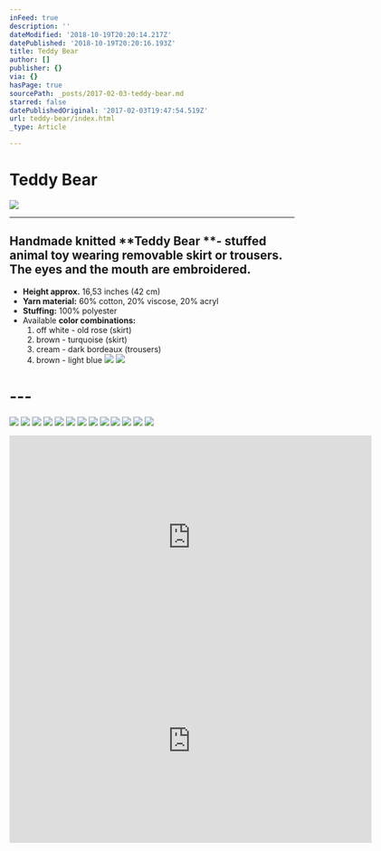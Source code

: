 ```yaml
---
inFeed: true
description: ''
dateModified: '2018-10-19T20:20:14.217Z'
datePublished: '2018-10-19T20:20:16.193Z'
title: Teddy Bear
author: []
publisher: {}
via: {}
hasPage: true
sourcePath: _posts/2017-02-03-teddy-bear.md
starred: false
datePublishedOriginal: '2017-02-03T19:47:54.519Z'
url: teddy-bear/index.html
_type: Article

---
```

# Teddy Bear
![](https://the-grid-user-content.s3-us-west-2.amazonaws.com/9c0106f4-a2c3-4b05-b28d-c7cdea5451e8.jpg)

---

## Handmade knitted **Teddy Bear **- stuffed animal toy wearing removable skirt or trousers. The eyes and the mouth are embroidered.

* **Height approx.** 16,53 inches (42 cm)
* **Yarn material:** 60% cotton, 20% viscose, 20% acryl
* **Stuffing:** 100% polyester
* Available **color combinations:**
  1. off white - old rose (skirt)
  2. brown - turquoise (skirt)
  3. cream - dark bordeaux (trousers)
  4. brown - light blue
![](https://the-grid-user-content.s3-us-west-2.amazonaws.com/b61592fb-4441-4327-8984-3226b2f60ca0.jpg)
![](https://the-grid-user-content.s3-us-west-2.amazonaws.com/0a6ec6e9-a46c-4cf1-8cbe-a80315cbd595.jpg)

# ---
![](https://the-grid-user-content.s3-us-west-2.amazonaws.com/2311a9ed-21eb-408b-946d-07d0771cc7c2.jpg)
![](https://the-grid-user-content.s3-us-west-2.amazonaws.com/9d525735-01bf-4e83-9d85-77d5ba4ef63e.jpg)
![](https://the-grid-user-content.s3-us-west-2.amazonaws.com/fd69a897-6e14-498f-816b-5b64085d8c97.jpg)
![](https://the-grid-user-content.s3-us-west-2.amazonaws.com/5296e528-9097-4633-baa8-6d060a616f20.jpg)
![](https://the-grid-user-content.s3-us-west-2.amazonaws.com/e79b03f0-28a0-40be-847a-cb5a4509ad7f.jpg)
![](https://the-grid-user-content.s3-us-west-2.amazonaws.com/ca817d39-f3ab-4484-bc41-731ecd2da017.jpg)
![](https://the-grid-user-content.s3-us-west-2.amazonaws.com/fc179fce-ef05-4976-b792-20dff27116e7.jpg)
![](https://the-grid-user-content.s3-us-west-2.amazonaws.com/14f61537-d01b-4868-be58-61016e53d044.jpg)
![](https://the-grid-user-content.s3-us-west-2.amazonaws.com/5a3785ba-d251-4f18-9122-d0c1e772889a.jpg)
![](https://the-grid-user-content.s3-us-west-2.amazonaws.com/a99337cb-85f3-4eae-bf78-68ae61af9a15.jpg)
![](https://the-grid-user-content.s3-us-west-2.amazonaws.com/f2d8128f-bc9d-4d3e-afad-a641a6164f74.jpg)
![](https://the-grid-user-content.s3-us-west-2.amazonaws.com/c4ef33c2-1050-4c27-b017-116833cd234e.jpg)
![](https://the-grid-user-content.s3-us-west-2.amazonaws.com/b7c911d2-3ac1-4d4a-967c-f54d47c58f5b.jpg)

<iframe src="https://cdn.embedly.com/widgets/media.html?src=https%3A%2F%2Fwww.youtube.com%2Fembed%2FOD1Dl8gAUv0%3Ffeature%3Doembed&amp;url=http%3A%2F%2Fwww.youtube.com%2Fwatch%3Fv%3DOD1Dl8gAUv0&amp;image=https%3A%2F%2Fi.ytimg.com%2Fvi%2FOD1Dl8gAUv0%2Fhqdefault.jpg&amp;key=a715cf41cc93453ca338d350cd26f87b&amp;type=text%2Fhtml&amp;schema=youtube" width="640" height="360" scrolling="no" frameborder="0" allowfullscreen="" style=""></iframe>

<iframe src="https://cdn.embedly.com/widgets/media.html?src=https%3A%2F%2Fwww.youtube.com%2Fembed%2FCbILj_CYqno%3Ffeature%3Doembed&amp;url=http%3A%2F%2Fwww.youtube.com%2Fwatch%3Fv%3DCbILj_CYqno&amp;image=https%3A%2F%2Fi.ytimg.com%2Fvi%2FCbILj_CYqno%2Fhqdefault.jpg&amp;key=a715cf41cc93453ca338d350cd26f87b&amp;type=text%2Fhtml&amp;schema=youtube" width="640" height="360" scrolling="no" frameborder="0" allowfullscreen="" style=""></iframe>